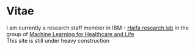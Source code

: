 <!--
.. title: about me
.. slug: about
.. date: 2018-01-23 11:45:12 UTC+02:00
.. tags:
.. category:
.. link:
.. description:
.. type: text
-->
# Vitae


I am currently a research staff member in IBM - [Haifa research lab](http://research.ibm.com/labs/haifa/index.shtml) in the group of [Machine Learning for Healthcare and Life](https://www.research.ibm.com/haifa/dept/vst/mldm.shtml)  
This site is still under heavy construction
